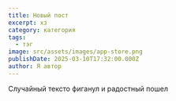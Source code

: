 ```yaml
---
title: Новый пост
excerpt: хз
category: категория
tags:
  - тэг
image: src/assets/images/app-store.png
publishDate: 2025-03-10T17:32:00.000Z
author: Я автор
---
```

Случайный тексто фиганул и радостный пошел
